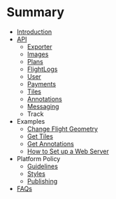 # Summary

* [Introduction](README.md)
* [API](api-overview.md)
   * [Exporter](exporter.md)
   * [Images](images.md)
   * [Plans](plans.md)
   * [FlightLogs](flightlogs.md)
   * [User](user.md)
   * [Payments](payments.md)
   * [Tiles](tiles.md)
   * [Annotations](annotations.md)
   * [Messaging](messaging.md)
   * Track
* Examples
   * [Change Flight Geometry](change_flight_geometry.md)
   * [Get Tiles](get_tiles.md)
   * [Get Annotations](get_annotations.md)
   * [How to Set up a Web Server](server_example.md)
* Platform Policy
   * [Guidelines](guidelines.md)
   * [Styles](styles.md)
   * [Publishing](publishing.md)
* [FAQs](faqs.md)

